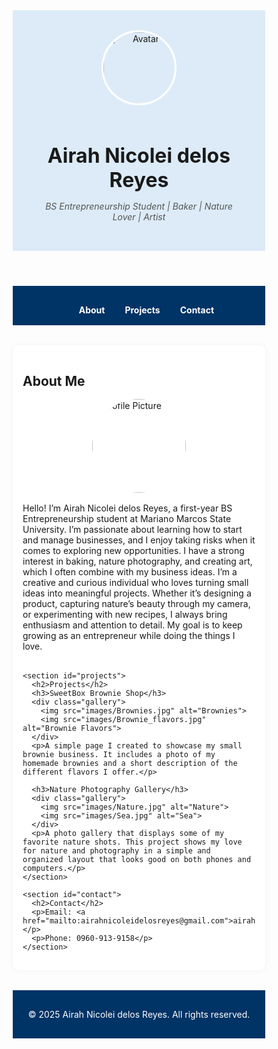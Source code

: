 <!DOCTYPE html>
<html lang="en">
<head>
  <meta charset="UTF-8" />
  <meta name="viewport" content="width=device-width, initial-scale=1.0" />
  <title>Airah Nicolei delos Reyes</title>
  <style>
    * {
      margin: 0;
      padding: 0;
      box-sizing: border-box;
    }

    body {
      font-family: Arial, sans-serif;
      background-color: #f5f7fa;
      color: #333;
      line-height: 1.6;
    }

    header {
      background-color: #dcebf7;
      padding: 2rem;
      text-align: center;
    }

    .avatar-header {
      width: 120px;
      height: 120px;
      border-radius: 50%;
      border: 3px solid #fff;
      object-fit: cover;
      margin-bottom: 1rem;
    }

    h1 {
      font-size: 2rem;
    }

    .tagline {
      font-style: italic;
      color: #555;
    }

    nav {
      background: #003366;
      padding: 1rem;
    }

    nav ul {
      display: flex;
      justify-content: center;
      list-style: none;
    }

    nav li {
      margin: 0 1rem;
    }

    nav a {
      color: white;
      text-decoration: none;
      font-weight: bold;
    }

    nav a:hover {
      text-decoration: underline;
    }

    main {
      max-width: 900px;
      margin: 2rem auto;
      padding: 1rem;
      background: white;
      border-radius: 10px;
      box-shadow: 0 0 10px rgba(0,0,0,0.05);
    }

    section {
      margin-bottom: 2rem;
    }

    .profile-img {
      width: 150px;
      border-radius: 50%;
      display: block;
      margin: 1rem auto;
    }

    .gallery {
      display: flex;
      gap: 1rem;
      flex-wrap: wrap;
    }

    .gallery img {
      width: 100%;
      max-width: 300px;
      border-radius: 8px;
      object-fit: cover;
    }

    footer {
      text-align: center;
      padding: 1rem;
      background: #003366;
      color: white;
      margin-top: 2rem;
    }
  </style>
</head>
<body>
  <header>
    <img src="images/avatar.jpg" alt="Avatar" class="avatar-header">
    <h1>Airah Nicolei delos Reyes</h1>
    <p class="tagline">BS Entrepreneurship Student | Baker | Nature Lover | Artist</p>
  </header>

  <nav>
    <ul>
      <li><a href="#about">About</a></li>
      <li><a href="#projects">Projects</a></li>
      <li><a href="#contact">Contact</a></li>
    </ul>
  </nav>

  <main>
    <section id="about">
      <h2>About Me</h2>
      <img src="images/Avatar.jpg" alt="Profile Picture" class="profile-img">
      <p>Hello! I’m Airah Nicolei delos Reyes, a first-year BS Entrepreneurship student at Mariano Marcos State University. I’m passionate about learning how to start and manage businesses, and I enjoy taking risks when it comes to exploring new opportunities. I have a strong interest in baking, nature photography, and creating art, which I often combine with my business ideas. I’m a creative and curious individual who loves turning small ideas into meaningful projects. Whether it’s designing a product, capturing nature’s beauty through my camera, or experimenting with new recipes, I always bring enthusiasm and attention to detail. My goal is to keep growing as an entrepreneur while doing the things I love.</p>
    </section>

    <section id="projects">
      <h2>Projects</h2>
      <h3>SweetBox Brownie Shop</h3>
      <div class="gallery">
        <img src="images/Brownies.jpg" alt="Brownies">
        <img src="images/Brownie_flavors.jpg" alt="Brownie Flavors">
      </div>
      <p>A simple page I created to showcase my small brownie business. It includes a photo of my homemade brownies and a short description of the different flavors I offer.</p>

      <h3>Nature Photography Gallery</h3>
      <div class="gallery">
        <img src="images/Nature.jpg" alt="Nature">
        <img src="images/Sea.jpg" alt="Sea">
      </div>
      <p>A photo gallery that displays some of my favorite nature shots. This project shows my love for nature and photography in a simple and organized layout that looks good on both phones and computers.</p>
    </section>

    <section id="contact">
      <h2>Contact</h2>
      <p>Email: <a href="mailto:airahnicoleidelosreyes@gmail.com">airahnicoleidelosreyes@gmail.com</a></p>
      <p>Phone: 0960-913-9158</p>
    </section>
  </main>

  <footer>
    <p>&copy; 2025 Airah Nicolei delos Reyes. All rights reserved.</p>
  </footer>
</body>
</html>
